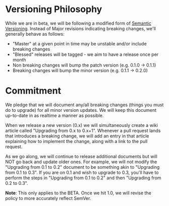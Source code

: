 # Versioning Philosophy

While we are in beta, we will be following a modified form of [Semantic Versioning](http://semver.org/). Instead of Major revisions indicating breaking changes, we'll generally behave as follows:

* "Master" at a given point in time may be unstable and/or include breaking changes
* "Blessed" releases will be tagged - we aim to have a release once per month
* Non breaking changes will bump the patch version (e.g. 0.1.0 -> 0.1.1)
* Breaking changes will bump the minor version (e.g. 0.1.1 -> 0.2.0)

# Commitment

We pledge that we will document any/all breaking changes (things you must do to upgrade) for all minor version updates. We will keep this document up-to-date in as realtime a manner as possible.

When we release a new version (0.x) we will simultaneously create a wiki article called "Upgrading from 0.x to 0.x+1". Whenever a pull request lands that introduces a breaking change, we will add an entry in that article explaining how to implement the change, along with a link to the pull request.

As we go along, we will continue to release additional documents but will NOT go back and update older ones. For example, we will not modify the "Upgrading from 0.1 to 0.2" document to be something akin to "Upgrading from 0.1 to 0.3". If you are on 0.1 and wish to upgrade to 0.3, you'll have to perform the steps in "Upgrading from 0.1 to 0.2" and then "Upgrading from 0.2 to 0.3".

**Note**: This only applies to the BETA. Once we hit 1.0, we will revise the policy to more accurately reflect SemVer.